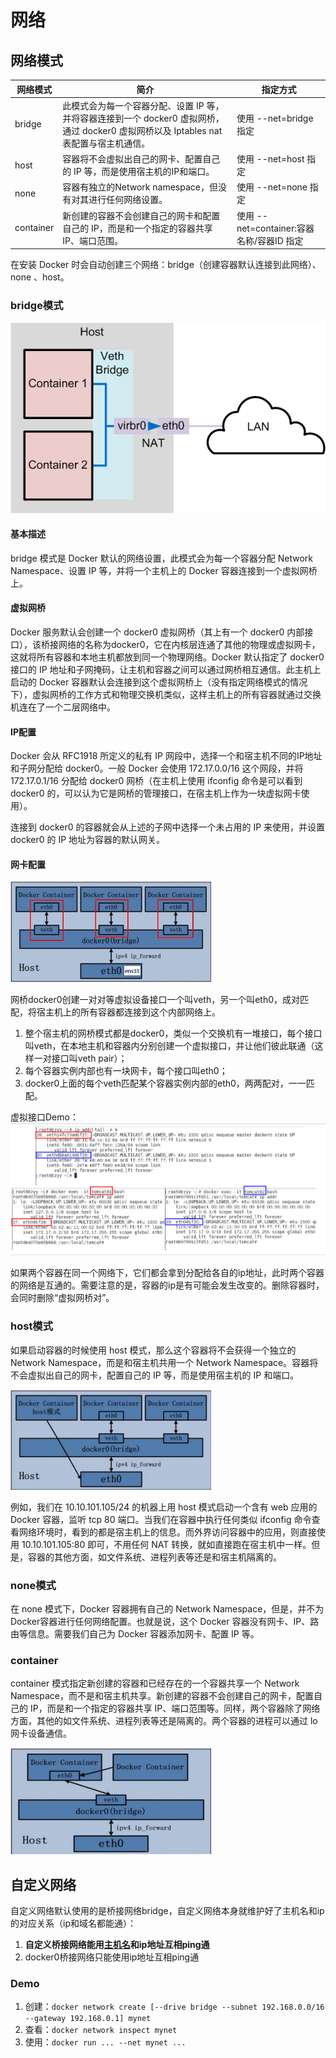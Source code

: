 # 网络

## 网络模式
|网络模式|简介|指定方式|
|---|---|---|
|bridge|此模式会为每一个容器分配、设置 IP 等，并将容器连接到一个 docker0 虚拟网桥，通过 docker0 虚拟网桥以及 Iptables nat 表配置与宿主机通信。|使用 --net=bridge 指定|
|host|容器将不会虚拟出自己的网卡、配置自己的 IP 等，而是使用宿主机的IP和端口。|使用 --net=host 指定|
|none|容器有独立的Network namespace，但没有对其进行任何网络设置。|使用 --net=none 指定|
|container|新创建的容器不会创建自己的网卡和配置自己的 IP，而是和一个指定的容器共享 IP、端口范围。|使用 --net=container:容器名称/容器ID 指定|

在安装 Docker 时会自动创建三个网络：bridge（创建容器默认连接到此网络）、 none 、host。

### bridge模式
![网络+20230217174733](https://raw.githubusercontent.com/loli0con/picgo/master/images/%E7%BD%91%E7%BB%9C%2B20230217174733.png%2B2023-02-17-17-47-34)

#### 基本描述
bridge 模式是 Docker 默认的网络设置，此模式会为每一个容器分配 Network Namespace、设置 IP 等，并将一个主机上的 Docker 容器连接到一个虚拟网桥上。

#### 虚拟网桥
Docker 服务默认会创建一个 docker0 虚拟网桥（其上有一个 docker0 内部接口），该桥接网络的名称为docker0，它在内核层连通了其他的物理或虚拟网卡，这就将所有容器和本地主机都放到同一个物理网络。Docker 默认指定了 docker0 接口的 IP 地址和子网掩码，让主机和容器之间可以通过网桥相互通信。此主机上启动的 Docker 容器默认会连接到这个虚拟网桥上（没有指定网络模式的情况下），虚拟网桥的工作方式和物理交换机类似，这样主机上的所有容器就通过交换机连在了一个二层网络中。

#### IP配置
Docker 会从 RFC1918 所定义的私有 IP 网段中，选择一个和宿主机不同的IP地址和子网分配给 docker0。一般 Docker 会使用 172.17.0.0/16 这个网段，并将 172.17.0.1/16 分配给 docker0 网桥（在主机上使用 ifconfig 命令是可以看到 docker0 的，可以认为它是网桥的管理接口，在宿主机上作为一块虚拟网卡使用）。

连接到 docker0 的容器就会从上述的子网中选择一个未占用的 IP 来使用，并设置 docker0 的 IP 地址为容器的默认网关。

#### 网卡配置
![网络+20230220093650](https://raw.githubusercontent.com/loli0con/picgo/master/images/%E7%BD%91%E7%BB%9C%2B20230220093650.png%2B2023-02-20-09-36-51)

网桥docker0创建一对对等虚拟设备接口一个叫veth，另一个叫eth0，成对匹配，将宿主机上的所有容器都连接到这个内部网络上。
1. 整个宿主机的网桥模式都是docker0，类似一个交换机有一堆接口，每个接口叫veth，在本地主机和容器内分别创建一个虚拟接口，并让他们彼此联通（这样一对接口叫veth pair）； 
2. 每个容器实例内部也有一块网卡，每个接口叫eth0； 
3. docker0上面的每个veth匹配某个容器实例内部的eth0，两两配对，一一匹配。 

虚拟接口Demo：
![网络+20230220143052](https://raw.githubusercontent.com/loli0con/picgo/master/images/%E7%BD%91%E7%BB%9C%2B20230220143052.png%2B2023-02-20-14-30-53)

如果两个容器在同一个网络下，它们都会拿到分配给各自的ip地址，此时两个容器的网络是互通的。需要注意的是，容器的ip是有可能会发生改变的。删除容器时，会同时删除“虚拟网桥对”。

### host模式
如果启动容器的时候使用 host 模式，那么这个容器将不会获得一个独立的 Network Namespace，而是和宿主机共用一个 Network Namespace。容器将不会虚拟出自己的网卡，配置自己的 IP 等，而是使用宿主机的 IP 和端口。

![网络+20230220094548](https://raw.githubusercontent.com/loli0con/picgo/master/images/%E7%BD%91%E7%BB%9C%2B20230220094548.png%2B2023-02-20-09-45-48)

例如，我们在 10.10.101.105/24 的机器上用 host 模式启动一个含有 web 应用的 Docker 容器，监听 tcp 80 端口。当我们在容器中执行任何类似 ifconfig 命令查看网络环境时，看到的都是宿主机上的信息。而外界访问容器中的应用，则直接使用 10.10.101.105:80 即可，不用任何 NAT 转换，就如直接跑在宿主机中一样。但是，容器的其他方面，如文件系统、进程列表等还是和宿主机隔离的。


### none模式
在 none 模式下，Docker 容器拥有自己的 Network Namespace，但是，并不为 Docker容器进行任何网络配置。也就是说，这个 Docker 容器没有网卡、IP、路由等信息。需要我们自己为 Docker 容器添加网卡、配置 IP 等。

### container
container 模式指定新创建的容器和已经存在的一个容器共享一个 Network Namespace，而不是和宿主机共享。新创建的容器不会创建自己的网卡，配置自己的 IP，而是和一个指定的容器共享 IP、端口范围等。同样，两个容器除了网络方面，其他的如文件系统、进程列表等还是隔离的。两个容器的进程可以通过 lo 网卡设备通信。

![网络+20230220094844](https://raw.githubusercontent.com/loli0con/picgo/master/images/%E7%BD%91%E7%BB%9C%2B20230220094844.png%2B2023-02-20-09-48-44)


## 自定义网络
自定义网络默认使用的是桥接网络bridge，自定义网络本身就维护好了主机名和ip的对应关系（ip和域名都能通）：
1. **自定义桥接网络能用<u>主机名</u>和ip地址互相ping通**
2. docker0桥接网络只能使用ip地址互相ping通

### Demo
1. 创建：`docker network create [--drive bridge --subnet 192.168.0.0/16 --gateway 192.168.0.1] mynet`
2. 查看：`docker network inspect mynet`
3. 使用：`docker run ... --net mynet ...`